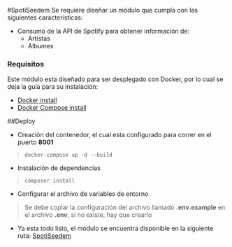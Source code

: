 #SpotiSeedem
Se requiere diseñar un módulo que cumpla con las siguientes características:
- Consumo de la API de Spotify para obtener información de:
  - Artistas
  - Albumes

### Requisitos
Este módulo esta diseñado para ser desplegado con Docker, 
por lo cual se deja la guía para su instalación:
- [Docker install](https://docs.docker.com/get-docker/)
- [Docker Compose install](https://docs.docker.com/compose/install/)

##Deploy
- Creación del contenedor, el cual esta configurado para 
correr en el puerto **8001**  
> `docker-compose up -d --build`  
- Instalación de dependencias  
> `composer install`  

- Configurar el archivo de variables de entorno
> Se debe copiar la configuración del archivo llamado **.env.example** 
en el archivo **.env**, si no existe, hay que crearlo  

- Ya esta todo listo, el módulo se encuentra disponible en 
 la siguiente ruta: [SpotiSeedem](http://localhost:8001)
